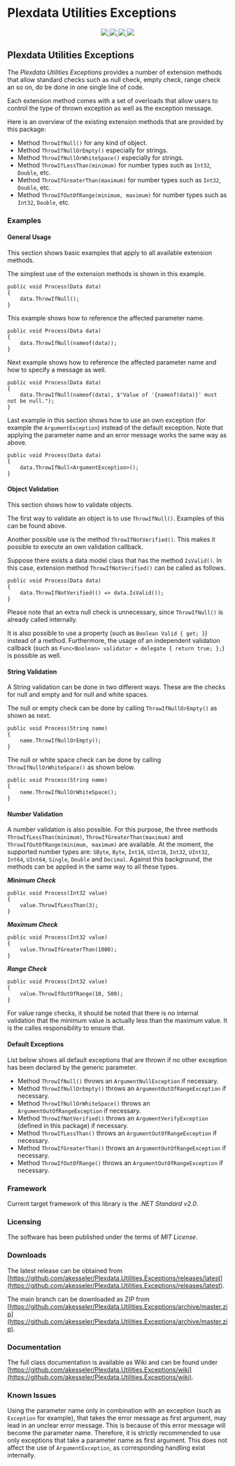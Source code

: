 # Plexdata Utilities Exceptions

<p align="center">
  <a href="https://github.com/akesseler/Plexdata.Utilities.Exceptions/blob/master/LICENSE.md" alt="license">
    <img src="https://img.shields.io/github/license/akesseler/Plexdata.Utilities.Exceptions.svg" />
  </a>
  <a href="https://github.com/akesseler/Plexdata.Utilities.Exceptions/releases/latest" alt="latest">
    <img src="https://img.shields.io/github/release/akesseler/Plexdata.Utilities.Exceptions.svg" />
  </a>
  <a href="https://github.com/akesseler/Plexdata.Utilities.Exceptions/archive/master.zip" alt="master">
    <img src="https://img.shields.io/github/languages/code-size/akesseler/Plexdata.Utilities.Exceptions.svg" />
  </a>
  <a href="https://github.com/akesseler/Plexdata.Utilities.Exceptions/wiki" alt="wiki">
    <img src="https://img.shields.io/badge/wiki-API-orange.svg" />
  </a>
</p>

## Plexdata Utilities Exceptions

The _Plexdata Utilities Exceptions_ provides a number of extension methods that allow standard checks such as null check, 
empty check, range check an so on, do be done in one single line of code.

Each extension method comes with a set of overloads that allow users to control the type of thrown exception as well as 
the exception message.

Here is an overview of the existing extension methods that are provided by this package:

- Method `ThrowIfNull()` for any kind of object.
- Method `ThrowIfNullOrEmpty()` especially for strings.
- Method `ThrowIfNullOrWhiteSpace()` especially for strings.
- Method `ThrowIfLessThan(minimum)` for number types such as `Int32`, `Double`, etc.
- Method `ThrowIfGreaterThan(maximum)` for number types such as `Int32`, `Double`, etc.
- Method `ThrowIfOutOfRange(minimum, maximum)` for number types such as `Int32`, `Double`, etc.

### Examples

#### General Usage

This section shows basic examples that apply to all available extension methods.

The simplest use of the extension methods is shown in this example.

```
public void Process(Data data)
{
    data.ThrowIfNull();
}
```

This example shows how to reference the affected parameter name.

```
public void Process(Data data)
{
    data.ThrowIfNull(nameof(data));
}
```

Next example shows how to reference the affected parameter name and how to specify a message as well.

```
public void Process(Data data)
{
    data.ThrowIfNull(nameof(data), $"Value of '{nameof(data)}' must not be null.");
}
```

Last example in this section shows how to use an own exception (for example the `ArgumentException`) instead of the default 
exception. Note that applying the parameter name and an error message works the same way as above.

```
public void Process(Data data)
{
    data.ThrowIfNull<ArgumentException>();
}
```

#### Object Validation

This section shows how to validate objects.

The first way to validate an object is to use `ThrowIfNull()`. Examples of this can be found above.

Another possible use is the method `ThrowIfNotVerified()`. This makes it possible to execute an own validation callback.

Suppose there exists a data model class that has the method `IsValid()`. In this case, extension method `ThrowIfNotVerified()` 
can be called as follows.

```
public void Process(Data data)
{
    data.ThrowIfNotVerified(() => data.IsValid());
}
```

Please note that an extra null check is unnecessary, since `ThrowIfNull()` is already called internally.

It is also possible to use a property (such as `Boolean Valid { get; }`) instead of a method. Furthermore, the usage of an 
independent validation callback (such as `Func<Boolean> validator = delegate { return true; };`) is possible as well.

#### String Validation

A String validation can be done in two different ways. These are the checks for null and empty and for null and white spaces.

The null or empty check can be done by calling `ThrowIfNullOrEmpty()` as shown as next.

```
public void Process(String name)
{
    name.ThrowIfNullOrEmpty();
}
```

The null or white space check can be done by calling `ThrowIfNullOrWhiteSpace()` as shown below.

```
public void Process(String name)
{
    name.ThrowIfNullOrWhiteSpace();
}
```

#### Number Validation

A number validation is also possible. For this purpose, the three methods `ThrowIfLessThan(minimum)`, `ThrowIfGreaterThan(maximum)` 
and `ThrowIfOutOfRange(minimum, maximum)` are available. At the moment, the supported number types are: `SByte`, `Byte`, `Int16`, 
`UInt16`, `Int32`, `UInt32`, `Int64`, `UInt64`, `Single`, `Double` and `Decimal`. Against this background, the methods can be applied 
in the same way to all these types.

***Minimum Check***

```
public void Process(Int32 value)
{
    value.ThrowIfLessThan(3);
}
```

***Maximum Check***

```
public void Process(Int32 value)
{
    value.ThrowIfGreaterThan(1000);
}
```

***Range Check***

```
public void Process(Int32 value)
{
    value.ThrowIfOutOfRange(10, 500);
}
```

For value range checks, it should be noted that there is no internal validation that the minimum value is actually less than 
the maximum value. It is the calles responsibility to ensure that.

#### Default Exceptions

List below shows all default exceptions that are thrown if no other exception has been declared by the generic parameter.

- Method `ThrowIfNull()` throws an `ArgumentNullException` if necessary.
- Method `ThrowIfNullOrEmpty()` throws an `ArgumentOutOfRangeException` if necessary.
- Method `ThrowIfNullOrWhiteSpace()` throws an `ArgumentOutOfRangeException` if necessary.
- Method `ThrowIfNotVerified()` throws an `ArgumentVerifyException` (defined in this package) if necessary.
- Method `ThrowIfLessThan()` throws an `ArgumentOutOfRangeException` if necessary.
- Method `ThrowIfGreaterThan()` throws an `ArgumentOutOfRangeException` if necessary.
- Method `ThrowIfOutOfRange()` throws an `ArgumentOutOfRangeException` if necessary.

### Framework

Current target framework of this library is the _.NET Standard v2.0_.

### Licensing

The software has been published under the terms of _MIT License_.

### Downloads

The latest release can be obtained from [https://github.com/akesseler/Plexdata.Utilities.Exceptions/releases/latest](https://github.com/akesseler/Plexdata.Utilities.Exceptions/releases/latest).

The main branch can be downloaded as ZIP from [https://github.com/akesseler/Plexdata.Utilities.Exceptions/archive/master.zip](https://github.com/akesseler/Plexdata.Utilities.Exceptions/archive/master.zip).

### Documentation

The full class documentation is available as Wiki and can be found under [https://github.com/akesseler/Plexdata.Utilities.Exceptions/wiki](https://github.com/akesseler/Plexdata.Utilities.Exceptions/wiki).

### Known Issues

Using the parameter name only in combination with an exception (such as `Exception` for example), that takes the error message 
as first argument, may lead in an unclear error message. This is because of this error message will become the parameter name. 
Therefore, it is strictly recommended to use only exceptions that take a parameter name as first argument. This does not affect 
the use of `ArgumentException`, as corresponding handling exist internally.


